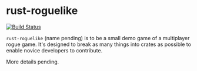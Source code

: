 # rust-roguelike
[![Build Status](https://travis-ci.org/acmcarther/rust-roguelike.svg?branch=master)](https://travis-ci.org/acmcarther/rust-roguelike)

`rust-roguelike` (name pending) is to be a small demo game of a multiplayer rogue
game. It's designed to break as many things into crates as possible to enable novice
developers to contribute.

More details pending.
